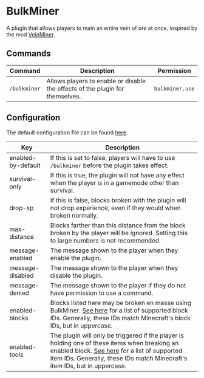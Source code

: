 # BulkMiner

A plugin that allows players to main an entire vein of ore at once, inspired by the mod [VeinMiner](https://www.curseforge.com/minecraft/mc-mods/veinminer).

## Commands

|Command|Description|Permission|
|-------|-----------|----------|
|`/bulkminer`|Allows players to enable or disable the effects of the plugin for themselves.|`bulkminer.use`|

## Configuration

The default configuration file can be found [here](https://github.com/Meeples10/BulkMiner/blob/master/src/main/resources/config.yml).

|Key|Description|
|---|-----------|
|enabled-by-default|If this is set to false, players will have to use `/bulkminer` before the plugin takes effect.|
|survival-only|If this is true, the plugin will not have any effect when the player is in a gamemode other than survival.|
|drop-xp|If this is false, blocks broken with the plugin will not drop experience, even if they would when broken normally.|
|max-distance|Blocks farther than this distance from the block broken by the player will be ignored. Setting this to large numbers is not recommended.|
|message-enabled|The message shown to the player when they enable the plugin.|
|message-disabled|The message shown to the player when they disable the plugin.|
|message-denied|The message shown to the player if they do not have permission to use a command.|
|enabled-blocks|Blocks listed here may be broken en masse using BulkMiner. [See here](https://hub.spigotmc.org/javadocs/bukkit/org/bukkit/Material.html) for a list of supported block IDs. Generally, these IDs match Minecraft's block IDs, but in uppercase.|
|enabled-tools|The plugin will only be triggered if the player is holding one of these items when breaking an enabled block. [See here](https://hub.spigotmc.org/javadocs/bukkit/org/bukkit/Material.html) for a list of supported item IDs. Generally, these IDs match Minecraft's item IDs, but in uppercase.|
